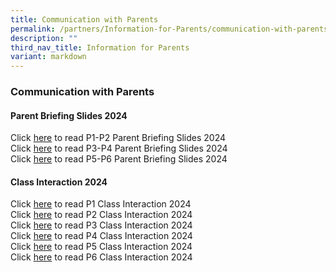 ```yaml
---
title: Communication with Parents
permalink: /partners/Information-for-Parents/communication-with-parents/
description: ""
third_nav_title: Information for Parents
variant: markdown
---
```

### Communication with Parents

#### Parent Briefing Slides 2024
Click [here](https://drive.google.com/file/d/1fo90rnyStQSpZ04G_BcFVFlwbHk_cWiG/view?usp=sharing) to read P1-P2 Parent Briefing Slides 2024<br>
Click [here](https://drive.google.com/file/d/1t70m5akIU_X53U4xBtTNVgRvs66gCJz5/view?usp=sharing) to read P3-P4 Parent Briefing Slides 2024<br>
Click [here](https://drive.google.com/file/d/1Ta3tGRIsOZfJZeoiPOjBYrnbhmDUh9Pe/view?usp=sharing) to read P5-P6 Parent Briefing Slides 2024

#### Class Interaction 2024
Click [here](/files/P1_Class_Interaction_2024.pdf)&nbsp;to read P1 Class Interaction 2024<br>
Click [here](/files/P2_Class_Interaction_2024.pdf)&nbsp;to read P2 Class Interaction 2024<br>
Click [here](/files/P3_Class_Interaction_2024.pdf)&nbsp;to read P3 Class Interaction 2024<br>
Click [here](/files/P4_Class_Interaction_2024.pdf)&nbsp;to read P4 Class Interaction 2024<br>
Click [here](/files/P5_Class_Interaction_2024.pdf)&nbsp;to read P5 Class Interaction 2024<br>
Click [here](/files/P6_Class_Interaction_2024.pdf)&nbsp;to read P6 Class Interaction 2024<br>